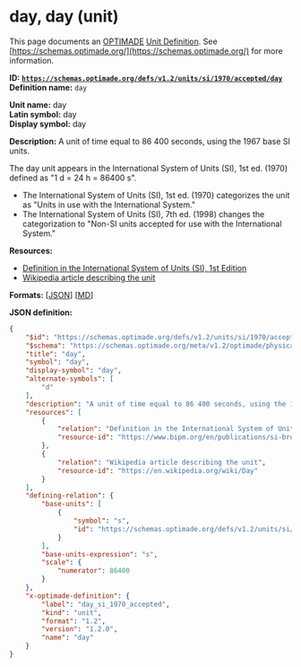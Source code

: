 # day, day (unit)

This page documents an [OPTIMADE](https://www.optimade.org/) [Unit Definition](https://schemas.optimade.org/#definitions). See [https://schemas.optimade.org/](https://schemas.optimade.org/) for more information.

**ID: [`https://schemas.optimade.org/defs/v1.2/units/si/1970/accepted/day`](https://schemas.optimade.org/defs/v1.2/units/si/1970/accepted/day.md)**  
**Definition name:** `day`

**Unit name:** day  
**Latin symbol:** day  
**Display symbol:** day  
  
**Description:** A unit of time equal to 86 400 seconds, using the 1967 base SI units.

The day unit appears in the International System of Units (SI), 1st ed. (1970) defined as "1 d = 24 h = 86400 s".

- The International System of Units (SI), 1st ed. (1970) categorizes the unit as "Units in use with the International System."
- The International System of Units (SI), 7th ed. (1998) changes the categorization to "Non-SI units accepted for use with the International System."

**Resources:**

- [Definition in the International System of Units (SI), 1st Edition](https://www.bipm.org/en/publications/si-brochure)
- [Wikipedia article describing the unit](https://en.wikipedia.org/wiki/Day)


**Formats:** [[JSON](day.json)] [[MD](day.md)]

**JSON definition:**

``` json
{
    "$id": "https://schemas.optimade.org/defs/v1.2/units/si/1970/accepted/day",
    "$schema": "https://schemas.optimade.org/meta/v1.2/optimade/physical_unit_definition.json",
    "title": "day",
    "symbol": "day",
    "display-symbol": "day",
    "alternate-symbols": [
        "d"
    ],
    "description": "A unit of time equal to 86 400 seconds, using the 1967 base SI units.\n\nThe day unit appears in the International System of Units (SI), 1st ed. (1970) defined as \"1 d = 24 h = 86400 s\".\n\n- The International System of Units (SI), 1st ed. (1970) categorizes the unit as \"Units in use with the International System.\"\n- The International System of Units (SI), 7th ed. (1998) changes the categorization to \"Non-SI units accepted for use with the International System.\"",
    "resources": [
        {
            "relation": "Definition in the International System of Units (SI), 1st Edition",
            "resource-id": "https://www.bipm.org/en/publications/si-brochure"
        },
        {
            "relation": "Wikipedia article describing the unit",
            "resource-id": "https://en.wikipedia.org/wiki/Day"
        }
    ],
    "defining-relation": {
        "base-units": [
            {
                "symbol": "s",
                "id": "https://schemas.optimade.org/defs/v1.2/units/si/1960/base/second"
            }
        ],
        "base-units-expression": "s",
        "scale": {
            "numerator": 86400
        }
    },
    "x-optimade-definition": {
        "label": "day_si_1970_accepted",
        "kind": "unit",
        "format": "1.2",
        "version": "1.2.0",
        "name": "day"
    }
}
```